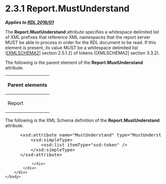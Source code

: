 <html dir="LTR" xmlns:mshelp="http://msdn.microsoft.com/mshelp" xmlns:ddue="http://ddue.schemas.microsoft.com/authoring/2003/5" xmlns:xlink="http://www.w3.org/1999/xlink" xmlns:tool="http://www.microsoft.com/tooltip">
    <head>
        <meta http-equiv="Content-Type" content="text/html; CHARSET=utf-8"></meta>
        <meta name="save" content="history"></meta>
        <title>2.3.1 Report.MustUnderstand</title>
        <xml>
            <mshelp:toctitle title="2.3.1 Report.MustUnderstand"></mshelp:toctitle>
            <mshelp:rltitle title="[MS-RDL]: Report.MustUnderstand"></mshelp:rltitle>
            <mshelp:keyword index="A" term="c34723e0-a4e0-4554-8bd4-3080a032b69e"></mshelp:keyword>
            <mshelp:attr name="DCSext.ContentType" value="open specification"></mshelp:attr>
            <mshelp:attr name="AssetID" value="c34723e0-a4e0-4554-8bd4-3080a032b69e"></mshelp:attr>
            <mshelp:attr name="TopicType" value="kbRef"></mshelp:attr>
            <mshelp:attr name="DCSext.Title" value="[MS-RDL]: Report.MustUnderstand" />
        </xml>
    </head>
    <body>
        <div id="header">
            <h1 class="heading">2.3.1 Report.MustUnderstand</h1>
        </div>
        <div id="mainSection">
            <div id="mainBody">
                <div id="allHistory" class="saveHistory"></div>
                <div id="sectionSection0" class="section" name="collapseableSection">
                    

<p><b><i>Applies to </i></b><a href="52ce3983-2bfc-4e72-9359-42aaf5fe4509.htm"><b><i>RDL 2016/01</i></b></a></p>

<p>The <b>Report.MustUnderstand</b> attribute specifies a
whitespace delimited list of XML prefixes that reference XML namespaces that
the report server MUST be able to process in order for the RDL document to be
read. If this element is present, its value MUST be a whitespace delimited list
(<a href="http://go.microsoft.com/fwlink/?LinkId=90610">[XMLSCHEMA2]</a>
section 2.5.1.2) of tokens ([XMLSCHEMA2] section 3.3.2).</p>

<p>The following is the parent element of the <b>Report.MustUnderstand</b>
attribute.</p>

<table>
 <thead>
  <tr>
   <th>
   <p>Parent elements</p>
   </th>
  </tr>
 </thead>
 <tr>
  <td>
  <p>Report</p>
  </td>
 </tr>
</table>

<p>The following is the XML Schema definition of the <b>Report.MustUnderstand</b>
attribute.</p>

<dl>
<dd>
<div><pre> &lt;xsd:attribute name=&quot;MustUnderstand&quot; type=&quot;MustUnderstandType&quot;&gt;
     &lt;xsd:simpleType&gt;
         &lt;xsd:list itemType=&quot;xsd:token&quot; /&gt;
     &lt;/xsd:simpleType&gt;
 &lt;/xsd:attribute&gt;
</pre></div>
</dd></dl>


                </div>
            </div>
        </div>
    </body>
</html>